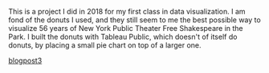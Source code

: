 This is a project I did in 2018 for my first class in data visualization. I am fond of the donuts I used, and they still seem to me the best possible way to visualize 56 years of New York Public Theater Free Shakespeare in the Park. I built the donuts with Tableau Public, which doesn't of itself do donuts, by placing a small pie chart on top of a larger one.

[blogpost3](./blogpost3.md)
